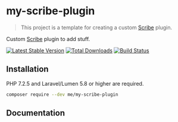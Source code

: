 # my-scribe-plugin

> This project is a template for creating a custom [Scribe](https://github.com/knuckleswtf/scribe) plugin. 

Custom [Scribe](https://github.com/knuckleswtf/scribe) plugin to add stuff.

[![Latest Stable Version](https://poser.pugx.org/me/my-scribe-plugin/v/stable)](https://packagist.org/packages/me/my-scribe-plugin) [![Total Downloads](https://poser.pugx.org/me/my-scribe-plugin/downloads)](https://packagist.org/packages/me/my-scribe-plugin) [![Build Status](https://travis-ci.org/me/my-scribe-plugin.svg?branch=master)](https://travis-ci.org/me/my-scribe-plugin)

## Installation
PHP 7.2.5 and Laravel/Lumen 5.8 or higher are required.

```sh
composer require --dev me/my-scribe-plugin
```

## Documentation